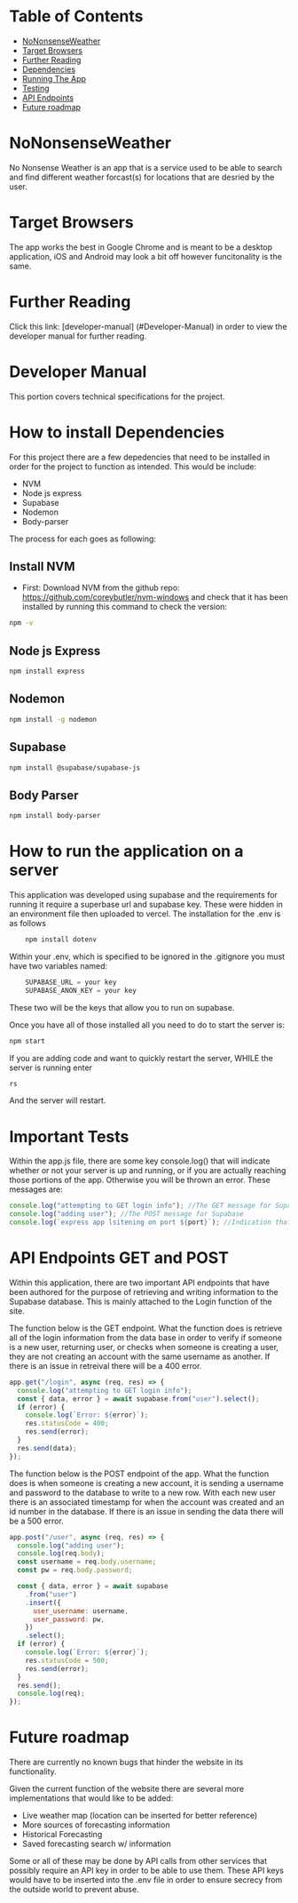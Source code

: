 # Table of Contents

- [NoNonsenseWeather](#nononsenseweather)
- [Target Browsers](#target-browsers)
- [Further Reading](#further-reading)
- [Dependencies](#how-to-install-dependencies)
- [Running The App](#how-to-run-the-application-on-a-server)
- [Testing](#important-tests)
- [API Endpoints](#api-endpoints-get-and-post)
- [Future roadmap](#future-roadmap)

# NoNonsenseWeather

No Nonsense Weather is an app that is a service used to be able to search and find
different weather forcast(s) for locations that are desried by the user.

# Target Browsers

The app works the best in Google Chrome and is meant to be a desktop application, iOS and Android
may look a bit off however funcitonality is the same.

# Further Reading

Click this link: [developer-manual] (#Developer-Manual) in order to view the developer manual for further reading.

# Developer Manual

This portion covers technical specifications for the project.

# How to install Dependencies

For this project there are a few depedencies that need to be installed in order for the project to function as intended.
This would be include:

- NVM
- Node js express
- Supabase
- Nodemon
- Body-parser

The process for each goes as following:

## Install NVM

- First: Download NVM from the github repo: https://github.com/coreybutler/nvm-windows and check that it has been installed by running this command to check the version:

```bash
npm -v
```

## Node js Express

```bash
npm install express
```

## Nodemon

```bash
npm install -g nodemon
```

## Supabase

```bash
npm install @supabase/supabase-js
```

## Body Parser

```bash
npm install body-parser
```

# How to run the application on a server

This application was developed using supabase and the requirements for running it require a superbase url and supabase key. These were hidden in an environment file then uploaded to vercel. The installation for the .env is as follows

```bash
    npm install dotenv
```

Within your .env, which is specified to be ignored in the .gitignore you must have two variables named:

```javascript
    SUPABASE_URL = your key
    SUPABASE_ANON_KEY = your key
```

These two will be the keys that allow you to run on supabase.

Once you have all of those installed all you need to do to start the server is:

```bash
npm start
```

If you are adding code and want to quickly restart the server, WHILE the server is running enter

```bash
rs
```

And the server will restart.

# Important Tests

Within the app.js file, there are some key console.log() that will indicate whether or not your server is up and running, or if you are actually reaching those portions of the app. Otherwise you will be thrown an error. These messages are:

```javascript
console.log("attempting to GET login info"); //The GET message for Supabase
console.log("adding user"); //The POST message for Supabase
console.log(`express app lsitening on port ${port}`); //Indication that your server is running on your desired port, 3000 was used in the app.js
```

# API Endpoints GET and POST

Within this application, there are two important API endpoints that have been authored for the purpose of retrieving and writing information to the Supabase database. This is mainly attached to the Login function of the site.

The function below is the GET endpoint. What the function does is retrieve all of the login information from the data base in order to verify if someone is a new user, returning user, or checks when someone is creating a user, they are not creating an account with the same username as another. If there is an issue in retreival there will be a 400 error.

```javascript
app.get("/login", async (req, res) => {
  console.log("attempting to GET login info");
  const { data, error } = await supabase.from("user").select();
  if (error) {
    console.log(`Error: ${error}`);
    res.statusCode = 400;
    res.send(error);
  }
  res.send(data);
});
```

The function below is the POST endpoint of the app. What the function does is when someone is creating a new account, it is sending a username and password to the database to write to a new row. With each new user there is an associated timestamp for when the account was created and an id number in the database. If there is an issue in sending the data there will be a 500 error.

```javascript
app.post("/user", async (req, res) => {
  console.log("adding user");
  console.log(req.body);
  const username = req.body.username;
  const pw = req.body.password;

  const { data, error } = await supabase
    .from("user")
    .insert({
      user_username: username,
      user_password: pw,
    })
    .select();
  if (error) {
    console.log(`Error: ${error}`);
    res.statusCode = 500;
    res.send(error);
  }
  res.send();
  console.log(req);
});
```

# Future roadmap

There are currently no known bugs that hinder the website in its functionality.

Given the current function of the website there are several more implementations that would like to be added:

- Live weather map (location can be inserted for better reference)
- More sources of forecasting information
- Historical Forecasting
- Saved forecasting search w/ information

Some or all of these may be done by API calls from other services that possibly require an API key in order to be able to use them. These API keys would have to be inserted into the .env file in order to ensure secrecy from the outside world to prevent abuse.

